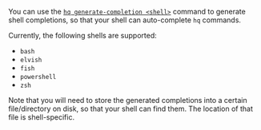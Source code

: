 You can use the [`hq generate-completion <shell>`](cli:hq.generate-completion) command to generate shell completions, so that your shell can auto-complete `hq` commands.

Currently, the following shells are supported:

- `bash`
- `elvish`
- `fish`
- `powershell`
- `zsh`

Note that you will need to store the generated completions into a certain file/directory on disk, so that your shell can find them. The location of that file is shell-specific.
